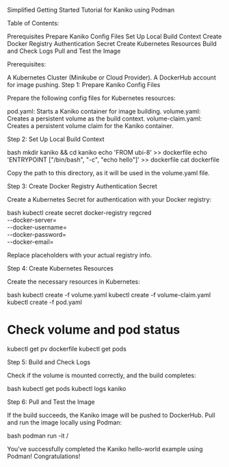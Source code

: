 Simplified Getting Started Tutorial for Kaniko using Podman

Table of Contents:

Prerequisites
Prepare Kaniko Config Files
Set Up Local Build Context
Create Docker Registry Authentication Secret
Create Kubernetes Resources
Build and Check Logs
Pull and Test the Image

Prerequisites:

A Kubernetes Cluster (Minikube or Cloud Provider).
A DockerHub account for image pushing.
Step 1: Prepare Kaniko Config Files

Prepare the following config files for Kubernetes resources:

pod.yaml: Starts a Kaniko container for image building.
volume.yaml: Creates a persistent volume as the build context.
volume-claim.yaml: Creates a persistent volume claim for the Kaniko container.

Step 2: Set Up Local Build Context

bash
mkdir kaniko && cd kaniko
echo 'FROM ubi-8' >> dockerfile
echo 'ENTRYPOINT ["/bin/bash", "-c", "echo hello"]' >> dockerfile
cat dockerfile

Copy the path to this directory, as it will be used in the volume.yaml file.

Step 3: Create Docker Registry Authentication Secret

Create a Kubernetes Secret for authentication with your Docker registry:

bash
kubectl create secret docker-registry regcred \
  --docker-server=<your-registry-server> \
  --docker-username=<your-name> \
  --docker-password=<your-pword> \
  --docker-email=<your-email>

Replace placeholders with your actual registry info.

Step 4: Create Kubernetes Resources

Create the necessary resources in Kubernetes:

bash
kubectl create -f volume.yaml
kubectl create -f volume-claim.yaml
kubectl create -f pod.yaml

# Check volume and pod status
kubectl get pv dockerfile
kubectl get pods

Step 5: Build and Check Logs

Check if the volume is mounted correctly, and the build completes:

bash
kubectl get pods
kubectl logs kaniko

Step 6: Pull and Test the Image

If the build succeeds, the Kaniko image will be pushed to DockerHub. Pull and run the image locally using Podman:

bash
podman run -it <user-name>/<repo-name>

You've successfully completed the Kaniko hello-world example using Podman! Congratulations!
